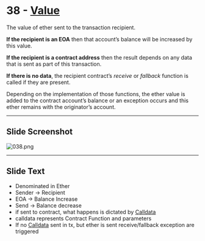 # 38 - [Value](Value.md)

The value of ether sent to the transaction recipient. 

**If the recipient is an EOA** then that account’s balance will be increased by this value. 

**If the recipient is a contract address** then the result depends on any data that is sent as part of this transaction. 

**If there is no data**, the recipient contract’s _receive_ or _fallback_ function is called if they are present. 

Depending on the implementation of those functions, the ether value is added to the contract account’s balance or an exception occurs and this ether remains with the originator’s account.

___
## Slide Screenshot
![038.png](../../images/1.Ethereum%20101/038.png)
___
## Slide Text
- Denominated in Ether
- Sender -> Recipient
- EOA -> Balance Increase
- Send -> Balance decrease
- if sent to contract, what happens is dictated by [Calldata](Calldata.md)
- calldata represents Contract Function and parameters
- If no [Calldata](Calldata.md) sent in tx, but ether is sent receive/fallback exception are triggered
